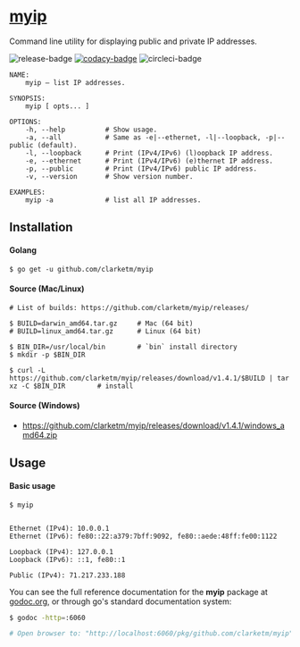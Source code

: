 # [myip](https://godoc.org/github.com/clarketm/myip)

Command line utility for displaying public and private IP addresses.

![release-badge](https://img.shields.io/github/release/clarketm/myip.svg)
[![codacy-badge](https://api.codacy.com/project/badge/Grade/ce4b31a2e23b4959944d44f5add5234b)](https://www.codacy.com/app/clarketm/myip?utm_source=github.com&amp;utm_medium=referral&amp;utm_content=clarketm/myip&amp;utm_campaign=Badge_Grade)
![circleci-badge](https://circleci.com/gh/clarketm/myip.svg?style=shield&circle-token=51853e44a4aff2fef83b0b89407ed15288bd641c)

```shell
NAME:
    myip – list IP addresses.

SYNOPSIS:
    myip [ opts... ]

OPTIONS:
    -h, --help          # Show usage.
    -a, --all           # Same as -e|--ethernet, -l|--loopback, -p|--public (default).
    -l, --loopback      # Print (IPv4/IPv6) (l)oopback IP address.
    -e, --ethernet      # Print (IPv4/IPv6) (e)thernet IP address.
    -p, --public        # Print (IPv4/IPv6) public IP address.
    -v, --version       # Show version number.

EXAMPLES:
    myip -a             # list all IP addresses.
```

## Installation

#### Golang
```shell
$ go get -u github.com/clarketm/myip
```

#### Source (Mac/Linux)
```shell
# List of builds: https://github.com/clarketm/myip/releases/

$ BUILD=darwin_amd64.tar.gz     # Mac (64 bit)
# BUILD=linux_amd64.tar.gz      # Linux (64 bit)

$ BIN_DIR=/usr/local/bin        # `bin` install directory
$ mkdir -p $BIN_DIR

$ curl -L https://github.com/clarketm/myip/releases/download/v1.4.1/$BUILD | tar xz -C $BIN_DIR        # install
```

#### Source (Windows)
* https://github.com/clarketm/myip/releases/download/v1.4.1/windows_amd64.zip


## Usage

#### Basic usage 
```shell
$ myip


Ethernet (IPv4): 10.0.0.1
Ethernet (IPv6): fe80::22:a379:7bff:9092, fe80::aede:48ff:fe00:1122

Loopback (IPv4): 127.0.0.1
Loopback (IPv6): ::1, fe80::1

Public (IPv4): 71.217.233.188
```

You can see the full reference documentation for the **myip** package at [godoc.org](https://godoc.org/github.com/clarketm/myip), or through go's standard documentation system:
```bash
$ godoc -http=:6060

# Open browser to: "http://localhost:6060/pkg/github.com/clarketm/myip"  to view godoc.
```
